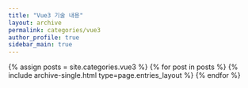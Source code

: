 ```yaml
---
title: "Vue3 기술 내용"
layout: archive
permalink: categories/vue3
author_profile: true
sidebar_main: true
---
```


{% assign posts = site.categories.vue3 %}
{% for post in posts %} {% include archive-single.html type=page.entries_layout %} {% endfor %}
